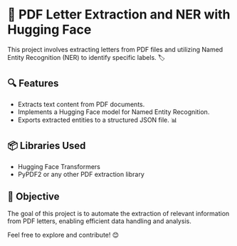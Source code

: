 # 📄 PDF Letter Extraction and NER with Hugging Face

This project involves extracting letters from PDF files and utilizing Named Entity Recognition (NER) to identify specific labels. 🏷️

## 🔍 Features
- Extracts text content from PDF documents.
- Implements a Hugging Face model for Named Entity Recognition.
- Exports extracted entities to a structured JSON file. 📊

## 📦 Libraries Used
- Hugging Face Transformers
- PyPDF2 or any other PDF extraction library

## 🚀 Objective
The goal of this project is to automate the extraction of relevant information from PDF letters, enabling efficient data handling and analysis.

Feel free to explore and contribute! 😊
